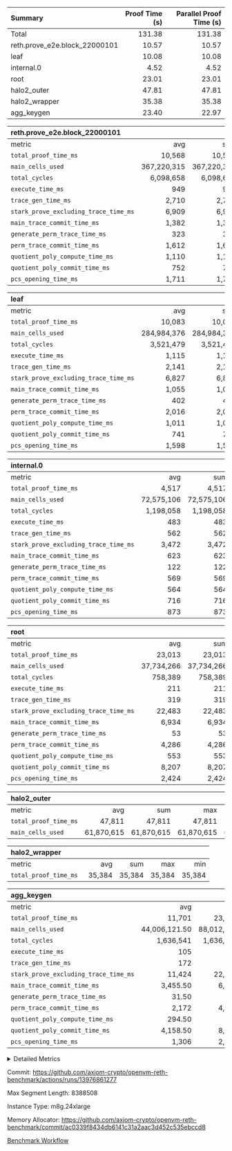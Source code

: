| Summary | Proof Time (s) | Parallel Proof Time (s) |
|:---|---:|---:|
| Total |  131.38 |  131.38 |
| reth.prove_e2e.block_22000101 |  10.57 |  10.57 |
| leaf |  10.08 |  10.08 |
| internal.0 |  4.52 |  4.52 |
| root |  23.01 |  23.01 |
| halo2_outer |  47.81 |  47.81 |
| halo2_wrapper |  35.38 |  35.38 |
| agg_keygen |  23.40 |  22.97 |


| reth.prove_e2e.block_22000101 |||||
|:---|---:|---:|---:|---:|
|metric|avg|sum|max|min|
| `total_proof_time_ms ` |  10,568 |  10,568 |  10,568 |  10,568 |
| `main_cells_used     ` |  367,220,315 |  367,220,315 |  367,220,315 |  367,220,315 |
| `total_cycles        ` |  6,098,658 |  6,098,658 |  6,098,658 |  6,098,658 |
| `execute_time_ms     ` |  949 |  949 |  949 |  949 |
| `trace_gen_time_ms   ` |  2,710 |  2,710 |  2,710 |  2,710 |
| `stark_prove_excluding_trace_time_ms` |  6,909 |  6,909 |  6,909 |  6,909 |
| `main_trace_commit_time_ms` |  1,382 |  1,382 |  1,382 |  1,382 |
| `generate_perm_trace_time_ms` |  323 |  323 |  323 |  323 |
| `perm_trace_commit_time_ms` |  1,612 |  1,612 |  1,612 |  1,612 |
| `quotient_poly_compute_time_ms` |  1,110 |  1,110 |  1,110 |  1,110 |
| `quotient_poly_commit_time_ms` |  752 |  752 |  752 |  752 |
| `pcs_opening_time_ms ` |  1,711 |  1,711 |  1,711 |  1,711 |

| leaf |||||
|:---|---:|---:|---:|---:|
|metric|avg|sum|max|min|
| `total_proof_time_ms ` |  10,083 |  10,083 |  10,083 |  10,083 |
| `main_cells_used     ` |  284,984,376 |  284,984,376 |  284,984,376 |  284,984,376 |
| `total_cycles        ` |  3,521,479 |  3,521,479 |  3,521,479 |  3,521,479 |
| `execute_time_ms     ` |  1,115 |  1,115 |  1,115 |  1,115 |
| `trace_gen_time_ms   ` |  2,141 |  2,141 |  2,141 |  2,141 |
| `stark_prove_excluding_trace_time_ms` |  6,827 |  6,827 |  6,827 |  6,827 |
| `main_trace_commit_time_ms` |  1,055 |  1,055 |  1,055 |  1,055 |
| `generate_perm_trace_time_ms` |  402 |  402 |  402 |  402 |
| `perm_trace_commit_time_ms` |  2,016 |  2,016 |  2,016 |  2,016 |
| `quotient_poly_compute_time_ms` |  1,011 |  1,011 |  1,011 |  1,011 |
| `quotient_poly_commit_time_ms` |  741 |  741 |  741 |  741 |
| `pcs_opening_time_ms ` |  1,598 |  1,598 |  1,598 |  1,598 |

| internal.0 |||||
|:---|---:|---:|---:|---:|
|metric|avg|sum|max|min|
| `total_proof_time_ms ` |  4,517 |  4,517 |  4,517 |  4,517 |
| `main_cells_used     ` |  72,575,106 |  72,575,106 |  72,575,106 |  72,575,106 |
| `total_cycles        ` |  1,198,058 |  1,198,058 |  1,198,058 |  1,198,058 |
| `execute_time_ms     ` |  483 |  483 |  483 |  483 |
| `trace_gen_time_ms   ` |  562 |  562 |  562 |  562 |
| `stark_prove_excluding_trace_time_ms` |  3,472 |  3,472 |  3,472 |  3,472 |
| `main_trace_commit_time_ms` |  623 |  623 |  623 |  623 |
| `generate_perm_trace_time_ms` |  122 |  122 |  122 |  122 |
| `perm_trace_commit_time_ms` |  569 |  569 |  569 |  569 |
| `quotient_poly_compute_time_ms` |  564 |  564 |  564 |  564 |
| `quotient_poly_commit_time_ms` |  716 |  716 |  716 |  716 |
| `pcs_opening_time_ms ` |  873 |  873 |  873 |  873 |

| root |||||
|:---|---:|---:|---:|---:|
|metric|avg|sum|max|min|
| `total_proof_time_ms ` |  23,013 |  23,013 |  23,013 |  23,013 |
| `main_cells_used     ` |  37,734,266 |  37,734,266 |  37,734,266 |  37,734,266 |
| `total_cycles        ` |  758,389 |  758,389 |  758,389 |  758,389 |
| `execute_time_ms     ` |  211 |  211 |  211 |  211 |
| `trace_gen_time_ms   ` |  319 |  319 |  319 |  319 |
| `stark_prove_excluding_trace_time_ms` |  22,483 |  22,483 |  22,483 |  22,483 |
| `main_trace_commit_time_ms` |  6,934 |  6,934 |  6,934 |  6,934 |
| `generate_perm_trace_time_ms` |  53 |  53 |  53 |  53 |
| `perm_trace_commit_time_ms` |  4,286 |  4,286 |  4,286 |  4,286 |
| `quotient_poly_compute_time_ms` |  553 |  553 |  553 |  553 |
| `quotient_poly_commit_time_ms` |  8,207 |  8,207 |  8,207 |  8,207 |
| `pcs_opening_time_ms ` |  2,424 |  2,424 |  2,424 |  2,424 |

| halo2_outer |||||
|:---|---:|---:|---:|---:|
|metric|avg|sum|max|min|
| `total_proof_time_ms ` |  47,811 |  47,811 |  47,811 |  47,811 |
| `main_cells_used     ` |  61,870,615 |  61,870,615 |  61,870,615 |  61,870,615 |

| halo2_wrapper |||||
|:---|---:|---:|---:|---:|
|metric|avg|sum|max|min|
| `total_proof_time_ms ` |  35,384 |  35,384 |  35,384 |  35,384 |

| agg_keygen |||||
|:---|---:|---:|---:|---:|
|metric|avg|sum|max|min|
| `total_proof_time_ms ` |  11,701 |  23,402 |  22,968 |  434 |
| `main_cells_used     ` |  44,006,121.50 |  88,012,243 |  87,084,172 |  928,071 |
| `total_cycles        ` |  1,636,541 |  1,636,541 |  1,636,541 |  1,636,541 |
| `execute_time_ms     ` |  105 |  210 |  210 |  0 |
| `trace_gen_time_ms   ` |  172 |  344 |  316 |  28 |
| `stark_prove_excluding_trace_time_ms` |  11,424 |  22,848 |  22,442 |  406 |
| `main_trace_commit_time_ms` |  3,455.50 |  6,911 |  6,860 |  51 |
| `generate_perm_trace_time_ms` |  31.50 |  63 |  50 |  13 |
| `perm_trace_commit_time_ms` |  2,172 |  4,344 |  4,294 |  50 |
| `quotient_poly_compute_time_ms` |  294.50 |  589 |  560 |  29 |
| `quotient_poly_commit_time_ms` |  4,158.50 |  8,317 |  8,257 |  60 |
| `pcs_opening_time_ms ` |  1,306 |  2,612 |  2,414 |  198 |



<details>
<summary>Detailed Metrics</summary>

| air_name | block_number | quotient_deg | interactions | constraints |
| --- | --- | --- | --- | --- |
| AccessAdapterAir<16> | 22000101 | 2 | 5 | 12 | 
| AccessAdapterAir<2> | 22000101 | 2 | 5 | 12 | 
| AccessAdapterAir<32> | 22000101 | 2 | 5 | 12 | 
| AccessAdapterAir<4> | 22000101 | 2 | 5 | 12 | 
| AccessAdapterAir<8> | 22000101 | 2 | 5 | 12 | 
| BitwiseOperationLookupAir<8> | 22000101 | 2 | 2 | 4 | 
| KeccakVmAir | 22000101 | 2 | 321 | 4,513 | 
| MemoryMerkleAir<8> | 22000101 | 2 | 4 | 39 | 
| PersistentBoundaryAir<8> | 22000101 | 2 | 3 | 7 | 
| PhantomAir | 22000101 | 2 | 3 | 5 | 
| Poseidon2PeripheryAir<BabyBearParameters>, 1> | 22000101 | 2 | 1 | 286 | 
| ProgramAir | 22000101 | 1 | 1 | 4 | 
| RangeTupleCheckerAir<2> | 22000101 | 1 | 1 | 4 | 
| Rv32HintStoreAir | 22000101 | 2 | 18 | 28 | 
| Sha256VmAir | 22000101 | 2 | 50 | 663 | 
| VariableRangeCheckerAir | 22000101 | 1 | 1 | 4 | 
| VmAirWrapper<Rv32BaseAluAdapterAir, BaseAluCoreAir<4, 8> | 22000101 | 2 | 20 | 37 | 
| VmAirWrapper<Rv32BaseAluAdapterAir, LessThanCoreAir<4, 8> | 22000101 | 2 | 18 | 40 | 
| VmAirWrapper<Rv32BaseAluAdapterAir, ShiftCoreAir<4, 8> | 22000101 | 2 | 24 | 91 | 
| VmAirWrapper<Rv32BranchAdapterAir, BranchEqualCoreAir<4> | 22000101 | 2 | 11 | 20 | 
| VmAirWrapper<Rv32BranchAdapterAir, BranchLessThanCoreAir<4, 8> | 22000101 | 2 | 13 | 35 | 
| VmAirWrapper<Rv32CondRdWriteAdapterAir, Rv32JalLuiCoreAir> | 22000101 | 2 | 10 | 18 | 
| VmAirWrapper<Rv32HeapAdapterAir<2, 32, 32>, BaseAluCoreAir<32, 8> | 22000101 | 2 | 61 | 126 | 
| VmAirWrapper<Rv32HeapAdapterAir<2, 32, 32>, LessThanCoreAir<32, 8> | 22000101 | 2 | 31 | 129 | 
| VmAirWrapper<Rv32HeapAdapterAir<2, 32, 32>, MultiplicationCoreAir<32, 8> | 22000101 | 2 | 61 | 57 | 
| VmAirWrapper<Rv32HeapAdapterAir<2, 32, 32>, ShiftCoreAir<32, 8> | 22000101 | 2 | 79 | 2,161 | 
| VmAirWrapper<Rv32HeapBranchAdapterAir<2, 32>, BranchEqualCoreAir<32> | 22000101 | 2 | 20 | 55 | 
| VmAirWrapper<Rv32HeapBranchAdapterAir<2, 32>, BranchLessThanCoreAir<32, 8> | 22000101 | 2 | 22 | 126 | 
| VmAirWrapper<Rv32IsEqualModAdapterAir<2, 1, 32, 32>, ModularIsEqualCoreAir<32, 4, 8> | 22000101 | 2 | 25 | 225 | 
| VmAirWrapper<Rv32IsEqualModAdapterAir<2, 3, 16, 48>, ModularIsEqualCoreAir<48, 4, 8> | 22000101 | 2 | 41 | 333 | 
| VmAirWrapper<Rv32JalrAdapterAir, Rv32JalrCoreAir> | 22000101 | 2 | 16 | 20 | 
| VmAirWrapper<Rv32LoadStoreAdapterAir, LoadSignExtendCoreAir<4, 8> | 22000101 | 2 | 18 | 33 | 
| VmAirWrapper<Rv32LoadStoreAdapterAir, LoadStoreCoreAir<4> | 22000101 | 2 | 17 | 40 | 
| VmAirWrapper<Rv32MultAdapterAir, DivRemCoreAir<4, 8> | 22000101 | 2 | 25 | 84 | 
| VmAirWrapper<Rv32MultAdapterAir, MulHCoreAir<4, 8> | 22000101 | 2 | 24 | 31 | 
| VmAirWrapper<Rv32MultAdapterAir, MultiplicationCoreAir<4, 8> | 22000101 | 2 | 19 | 19 | 
| VmAirWrapper<Rv32RdWriteAdapterAir, Rv32AuipcCoreAir> | 22000101 | 2 | 12 | 14 | 
| VmAirWrapper<Rv32VecHeapAdapterAir<1, 2, 2, 32, 32>, FieldExpressionCoreAir> | 22000101 | 2 | 415 | 480 | 
| VmAirWrapper<Rv32VecHeapAdapterAir<1, 6, 6, 16, 16>, FieldExpressionCoreAir> | 22000101 | 2 | 832 | 921 | 
| VmAirWrapper<Rv32VecHeapAdapterAir<2, 1, 1, 32, 32>, FieldExpressionCoreAir> | 22000101 | 2 | 158 | 190 | 
| VmAirWrapper<Rv32VecHeapAdapterAir<2, 2, 2, 32, 32>, FieldExpressionCoreAir> | 22000101 | 2 | 428 | 457 | 
| VmAirWrapper<Rv32VecHeapAdapterAir<2, 3, 3, 16, 16>, FieldExpressionCoreAir> | 22000101 | 2 | 246 | 288 | 
| VmAirWrapper<Rv32VecHeapAdapterAir<2, 6, 6, 16, 16>, FieldExpressionCoreAir> | 22000101 | 2 | 668 | 701 | 
| VmConnectorAir | 22000101 | 2 | 5 | 10 | 

| block_number | execute_time_ms |
| --- | --- |
| 22000101 | 210 | 

| group | air_name | block_number | rows | quotient_deg | prep_cols | perm_cols | main_cols | interactions | constraints | cells |
| --- | --- | --- | --- | --- | --- | --- | --- | --- | --- | --- |
| agg_keygen | AccessAdapterAir<16> | 22000101 |  | 2 |  |  |  | 5 | 12 |  | 
| agg_keygen | AccessAdapterAir<2> | 22000101 | 524,288 | 8 |  | 16 | 11 | 5 | 12 | 14,155,776 | 
| agg_keygen | AccessAdapterAir<32> | 22000101 |  | 2 |  |  |  | 5 | 12 |  | 
| agg_keygen | AccessAdapterAir<4> | 22000101 | 262,144 | 8 |  | 16 | 13 | 5 | 12 | 7,602,176 | 
| agg_keygen | AccessAdapterAir<8> | 22000101 | 8,192 | 8 |  | 16 | 17 | 5 | 12 | 270,336 | 
| agg_keygen | BitwiseOperationLookupAir<8> | 22000101 |  | 2 |  |  |  | 2 | 4 |  | 
| agg_keygen | FriReducedOpeningAir | 22000101 | 524,288 | 8 |  | 84 | 27 | 39 | 71 | 58,195,968 | 
| agg_keygen | JalRangeCheckAir | 22000101 | 65,536 | 8 |  | 28 | 12 | 9 | 14 | 2,621,440 | 
| agg_keygen | MemoryMerkleAir<8> | 22000101 |  | 2 |  |  |  | 4 | 39 |  | 
| agg_keygen | NativePoseidon2Air<BabyBearParameters>, 1> | 22000101 | 65,536 | 8 |  | 312 | 398 | 136 | 572 | 46,530,560 | 
| agg_keygen | PersistentBoundaryAir<8> | 22000101 |  | 2 |  |  |  | 3 | 7 |  | 
| agg_keygen | PhantomAir | 22000101 | 32,768 | 4 |  | 12 | 6 | 3 | 5 | 589,824 | 
| agg_keygen | Poseidon2PeripheryAir<BabyBearParameters>, 1> | 22000101 |  | 2 |  |  |  | 1 | 286 |  | 
| agg_keygen | ProgramAir | 22000101 | 131,072 | 1 |  | 8 | 10 | 1 | 4 | 2,359,296 | 
| agg_keygen | RangeTupleCheckerAir<2> | 22000101 |  | 1 |  |  |  | 1 | 4 |  | 
| agg_keygen | Rv32HintStoreAir | 22000101 |  | 2 |  |  |  | 18 | 28 |  | 
| agg_keygen | VariableRangeCheckerAir | 22000101 | 262,144 | 1 | 2 | 8 | 1 | 1 | 4 | 2,359,296 | 
| agg_keygen | VmAirWrapper<AluNativeAdapterAir, FieldArithmeticCoreAir> | 22000101 | 1,048,576 | 8 |  | 36 | 29 | 15 | 27 | 68,157,440 | 
| agg_keygen | VmAirWrapper<BranchNativeAdapterAir, BranchEqualCoreAir<1> | 22000101 | 262,144 | 8 |  | 28 | 23 | 11 | 25 | 13,369,344 | 
| agg_keygen | VmAirWrapper<NativeAdapterAir<2, 0>, PublicValuesCoreAir> | 22000101 | 64 | 8 |  | 28 | 27 | 11 | 30 | 3,520 | 
| agg_keygen | VmAirWrapper<NativeLoadStoreAdapterAir<1>, NativeLoadStoreCoreAir<1> | 22000101 | 524,288 | 8 |  | 40 | 21 | 15 | 20 | 31,981,568 | 
| agg_keygen | VmAirWrapper<NativeLoadStoreAdapterAir<4>, NativeLoadStoreCoreAir<4> | 22000101 | 131,072 | 8 |  | 40 | 27 | 15 | 20 | 8,781,824 | 
| agg_keygen | VmAirWrapper<NativeVectorizedAdapterAir<4>, FieldExtensionCoreAir> | 22000101 | 131,072 | 8 |  | 36 | 38 | 15 | 27 | 9,699,328 | 
| agg_keygen | VmAirWrapper<Rv32BaseAluAdapterAir, BaseAluCoreAir<4, 8> | 22000101 |  | 2 |  |  |  | 20 | 37 |  | 
| agg_keygen | VmAirWrapper<Rv32BaseAluAdapterAir, LessThanCoreAir<4, 8> | 22000101 |  | 2 |  |  |  | 18 | 40 |  | 
| agg_keygen | VmAirWrapper<Rv32BaseAluAdapterAir, ShiftCoreAir<4, 8> | 22000101 |  | 2 |  |  |  | 24 | 91 |  | 
| agg_keygen | VmAirWrapper<Rv32BranchAdapterAir, BranchEqualCoreAir<4> | 22000101 |  | 2 |  |  |  | 11 | 20 |  | 
| agg_keygen | VmAirWrapper<Rv32BranchAdapterAir, BranchLessThanCoreAir<4, 8> | 22000101 |  | 2 |  |  |  | 13 | 35 |  | 
| agg_keygen | VmAirWrapper<Rv32CondRdWriteAdapterAir, Rv32JalLuiCoreAir> | 22000101 |  | 2 |  |  |  | 10 | 18 |  | 
| agg_keygen | VmAirWrapper<Rv32JalrAdapterAir, Rv32JalrCoreAir> | 22000101 |  | 2 |  |  |  | 16 | 20 |  | 
| agg_keygen | VmAirWrapper<Rv32LoadStoreAdapterAir, LoadSignExtendCoreAir<4, 8> | 22000101 |  | 2 |  |  |  | 18 | 33 |  | 
| agg_keygen | VmAirWrapper<Rv32LoadStoreAdapterAir, LoadStoreCoreAir<4> | 22000101 |  | 2 |  |  |  | 17 | 40 |  | 
| agg_keygen | VmAirWrapper<Rv32MultAdapterAir, DivRemCoreAir<4, 8> | 22000101 |  | 2 |  |  |  | 25 | 84 |  | 
| agg_keygen | VmAirWrapper<Rv32MultAdapterAir, MulHCoreAir<4, 8> | 22000101 |  | 2 |  |  |  | 24 | 31 |  | 
| agg_keygen | VmAirWrapper<Rv32MultAdapterAir, MultiplicationCoreAir<4, 8> | 22000101 |  | 2 |  |  |  | 19 | 19 |  | 
| agg_keygen | VmAirWrapper<Rv32RdWriteAdapterAir, Rv32AuipcCoreAir> | 22000101 |  | 2 |  |  |  | 12 | 14 |  | 
| agg_keygen | VmConnectorAir | 22000101 | 2 | 8 | 1 | 16 | 5 | 5 | 10 | 42 | 
| agg_keygen | VolatileBoundaryAir | 22000101 | 131,072 | 4 |  | 12 | 11 | 4 | 17 | 3,014,656 | 

| group | air_name | block_number | idx | rows | prep_cols | perm_cols | main_cols | cells |
| --- | --- | --- | --- | --- | --- | --- | --- | --- |
| internal.0 | AccessAdapterAir<2> | 22000101 | 0 | 524,288 |  | 12 | 11 | 12,058,624 | 
| internal.0 | AccessAdapterAir<4> | 22000101 | 0 | 262,144 |  | 12 | 13 | 6,553,600 | 
| internal.0 | AccessAdapterAir<8> | 22000101 | 0 | 4,096 |  | 12 | 17 | 118,784 | 
| internal.0 | FriReducedOpeningAir | 22000101 | 0 | 524,288 |  | 44 | 27 | 37,224,448 | 
| internal.0 | JalRangeCheckAir | 22000101 | 0 | 65,536 |  | 16 | 12 | 1,835,008 | 
| internal.0 | NativePoseidon2Air<BabyBearParameters>, 1> | 22000101 | 0 | 131,072 |  | 160 | 398 | 73,138,176 | 
| internal.0 | PhantomAir | 22000101 | 0 | 32,768 |  | 8 | 6 | 458,752 | 
| internal.0 | ProgramAir | 22000101 | 0 | 131,072 |  | 8 | 10 | 2,359,296 | 
| internal.0 | VariableRangeCheckerAir | 22000101 | 0 | 262,144 | 2 | 8 | 1 | 2,359,296 | 
| internal.0 | VmAirWrapper<AluNativeAdapterAir, FieldArithmeticCoreAir> | 22000101 | 0 | 1,048,576 |  | 20 | 29 | 51,380,224 | 
| internal.0 | VmAirWrapper<BranchNativeAdapterAir, BranchEqualCoreAir<1> | 22000101 | 0 | 131,072 |  | 16 | 23 | 5,111,808 | 
| internal.0 | VmAirWrapper<NativeAdapterAir<2, 0>, PublicValuesCoreAir> | 22000101 | 0 | 64 |  | 16 | 23 | 2,496 | 
| internal.0 | VmAirWrapper<NativeLoadStoreAdapterAir<1>, NativeLoadStoreCoreAir<1> | 22000101 | 0 | 262,144 |  | 24 | 21 | 11,796,480 | 
| internal.0 | VmAirWrapper<NativeLoadStoreAdapterAir<4>, NativeLoadStoreCoreAir<4> | 22000101 | 0 | 131,072 |  | 24 | 27 | 6,684,672 | 
| internal.0 | VmAirWrapper<NativeVectorizedAdapterAir<4>, FieldExtensionCoreAir> | 22000101 | 0 | 131,072 |  | 20 | 38 | 7,602,176 | 
| internal.0 | VmConnectorAir | 22000101 | 0 | 2 | 1 | 12 | 5 | 34 | 
| internal.0 | VolatileBoundaryAir | 22000101 | 0 | 262,144 |  | 8 | 11 | 4,980,736 | 
| leaf | AccessAdapterAir<2> | 22000101 | 0 | 2,097,152 |  | 16 | 11 | 56,623,104 | 
| leaf | AccessAdapterAir<4> | 22000101 | 0 | 1,048,576 |  | 16 | 13 | 30,408,704 | 
| leaf | AccessAdapterAir<8> | 22000101 | 0 | 32,768 |  | 16 | 17 | 1,081,344 | 
| leaf | FriReducedOpeningAir | 22000101 | 0 | 4,194,304 |  | 84 | 27 | 465,567,744 | 
| leaf | JalRangeCheckAir | 22000101 | 0 | 65,536 |  | 28 | 12 | 2,621,440 | 
| leaf | NativePoseidon2Air<BabyBearParameters>, 1> | 22000101 | 0 | 262,144 |  | 312 | 398 | 186,122,240 | 
| leaf | PhantomAir | 22000101 | 0 | 32,768 |  | 12 | 6 | 589,824 | 
| leaf | ProgramAir | 22000101 | 0 | 2,097,152 |  | 8 | 10 | 37,748,736 | 
| leaf | VariableRangeCheckerAir | 22000101 | 0 | 262,144 | 2 | 8 | 1 | 2,359,296 | 
| leaf | VmAirWrapper<AluNativeAdapterAir, FieldArithmeticCoreAir> | 22000101 | 0 | 2,097,152 |  | 36 | 29 | 136,314,880 | 
| leaf | VmAirWrapper<BranchNativeAdapterAir, BranchEqualCoreAir<1> | 22000101 | 0 | 524,288 |  | 28 | 23 | 26,738,688 | 
| leaf | VmAirWrapper<NativeAdapterAir<2, 0>, PublicValuesCoreAir> | 22000101 | 0 | 64 |  | 28 | 27 | 3,520 | 
| leaf | VmAirWrapper<NativeLoadStoreAdapterAir<1>, NativeLoadStoreCoreAir<1> | 22000101 | 0 | 1,048,576 |  | 40 | 21 | 63,963,136 | 
| leaf | VmAirWrapper<NativeLoadStoreAdapterAir<4>, NativeLoadStoreCoreAir<4> | 22000101 | 0 | 262,144 |  | 40 | 27 | 17,563,648 | 
| leaf | VmAirWrapper<NativeVectorizedAdapterAir<4>, FieldExtensionCoreAir> | 22000101 | 0 | 524,288 |  | 36 | 38 | 38,797,312 | 
| leaf | VmConnectorAir | 22000101 | 0 | 2 | 1 | 16 | 5 | 42 | 
| leaf | VolatileBoundaryAir | 22000101 | 0 | 1,048,576 |  | 12 | 11 | 24,117,248 | 
| root | AccessAdapterAir<2> | 22000101 | 0 | 262,144 |  | 8 | 11 | 4,980,736 | 
| root | AccessAdapterAir<4> | 22000101 | 0 | 131,072 |  | 8 | 13 | 2,752,512 | 
| root | AccessAdapterAir<8> | 22000101 | 0 | 4,096 |  | 8 | 17 | 102,400 | 
| root | FriReducedOpeningAir | 22000101 | 0 | 131,072 |  | 24 | 27 | 6,684,672 | 
| root | JalRangeCheckAir | 22000101 | 0 | 32,768 |  | 12 | 12 | 786,432 | 
| root | NativePoseidon2Air<BabyBearParameters>, 1> | 22000101 | 0 | 32,768 |  | 84 | 398 | 15,794,176 | 
| root | PhantomAir | 22000101 | 0 | 8,192 |  | 8 | 6 | 114,688 | 
| root | ProgramAir | 22000101 | 0 | 131,072 |  | 8 | 10 | 2,359,296 | 
| root | VariableRangeCheckerAir | 22000101 | 0 | 262,144 | 2 | 8 | 1 | 2,359,296 | 
| root | VmAirWrapper<AluNativeAdapterAir, FieldArithmeticCoreAir> | 22000101 | 0 | 524,288 |  | 12 | 29 | 21,495,808 | 
| root | VmAirWrapper<BranchNativeAdapterAir, BranchEqualCoreAir<1> | 22000101 | 0 | 131,072 |  | 12 | 23 | 4,587,520 | 
| root | VmAirWrapper<NativeAdapterAir<2, 0>, PublicValuesCoreAir> | 22000101 | 0 | 64 |  | 12 | 22 | 2,176 | 
| root | VmAirWrapper<NativeLoadStoreAdapterAir<1>, NativeLoadStoreCoreAir<1> | 22000101 | 0 | 262,144 |  | 16 | 21 | 9,699,328 | 
| root | VmAirWrapper<NativeLoadStoreAdapterAir<4>, NativeLoadStoreCoreAir<4> | 22000101 | 0 | 65,536 |  | 16 | 27 | 2,818,048 | 
| root | VmAirWrapper<NativeVectorizedAdapterAir<4>, FieldExtensionCoreAir> | 22000101 | 0 | 65,536 |  | 12 | 38 | 3,276,800 | 
| root | VmConnectorAir | 22000101 | 0 | 2 | 1 | 8 | 5 | 26 | 
| root | VolatileBoundaryAir | 22000101 | 0 | 131,072 |  | 8 | 11 | 2,490,368 | 

| group | air_name | block_number | segment | rows | prep_cols | perm_cols | main_cols | cells |
| --- | --- | --- | --- | --- | --- | --- | --- | --- |
| agg_keygen | AccessAdapterAir<16> | 22000101 | 0 | 1 |  | 16 | 25 | 41 | 
| agg_keygen | AccessAdapterAir<2> | 22000101 | 0 | 1 |  | 16 | 11 | 27 | 
| agg_keygen | AccessAdapterAir<32> | 22000101 | 0 | 1 |  | 16 | 41 | 57 | 
| agg_keygen | AccessAdapterAir<4> | 22000101 | 0 | 1 |  | 16 | 13 | 29 | 
| agg_keygen | AccessAdapterAir<8> | 22000101 | 0 | 1 |  | 16 | 17 | 33 | 
| agg_keygen | BitwiseOperationLookupAir<8> | 22000101 | 0 | 65,536 | 3 | 8 | 2 | 655,360 | 
| agg_keygen | MemoryMerkleAir<8> | 22000101 | 0 | 64 |  | 16 | 32 | 3,072 | 
| agg_keygen | PersistentBoundaryAir<8> | 22000101 | 0 | 1 |  | 12 | 20 | 32 | 
| agg_keygen | PhantomAir | 22000101 | 0 | 1 |  | 12 | 6 | 18 | 
| agg_keygen | Poseidon2PeripheryAir<BabyBearParameters>, 1> | 22000101 | 0 | 32 |  | 8 | 300 | 9,856 | 
| agg_keygen | ProgramAir | 22000101 | 0 | 1 |  | 8 | 10 | 18 | 
| agg_keygen | RangeTupleCheckerAir<2> | 22000101 | 0 | 524,288 | 2 | 8 | 1 | 4,718,592 | 
| agg_keygen | Rv32HintStoreAir | 22000101 | 0 | 1 |  | 44 | 32 | 76 | 
| agg_keygen | VariableRangeCheckerAir | 22000101 | 0 | 262,144 | 2 | 8 | 1 | 2,359,296 | 
| agg_keygen | VmAirWrapper<Rv32BaseAluAdapterAir, BaseAluCoreAir<4, 8> | 22000101 | 0 | 1 |  | 52 | 36 | 88 | 
| agg_keygen | VmAirWrapper<Rv32BaseAluAdapterAir, LessThanCoreAir<4, 8> | 22000101 | 0 | 1 |  | 40 | 37 | 77 | 
| agg_keygen | VmAirWrapper<Rv32BaseAluAdapterAir, ShiftCoreAir<4, 8> | 22000101 | 0 | 1 |  | 52 | 53 | 105 | 
| agg_keygen | VmAirWrapper<Rv32BranchAdapterAir, BranchEqualCoreAir<4> | 22000101 | 0 | 1 |  | 28 | 26 | 54 | 
| agg_keygen | VmAirWrapper<Rv32BranchAdapterAir, BranchLessThanCoreAir<4, 8> | 22000101 | 0 | 1 |  | 32 | 32 | 64 | 
| agg_keygen | VmAirWrapper<Rv32CondRdWriteAdapterAir, Rv32JalLuiCoreAir> | 22000101 | 0 | 1 |  | 28 | 18 | 46 | 
| agg_keygen | VmAirWrapper<Rv32JalrAdapterAir, Rv32JalrCoreAir> | 22000101 | 0 | 1 |  | 36 | 28 | 64 | 
| agg_keygen | VmAirWrapper<Rv32LoadStoreAdapterAir, LoadSignExtendCoreAir<4, 8> | 22000101 | 0 | 1 |  | 52 | 36 | 88 | 
| agg_keygen | VmAirWrapper<Rv32LoadStoreAdapterAir, LoadStoreCoreAir<4> | 22000101 | 0 | 1 |  | 52 | 41 | 93 | 
| agg_keygen | VmAirWrapper<Rv32MultAdapterAir, DivRemCoreAir<4, 8> | 22000101 | 0 | 1 |  | 72 | 59 | 131 | 
| agg_keygen | VmAirWrapper<Rv32MultAdapterAir, MulHCoreAir<4, 8> | 22000101 | 0 | 1 |  | 72 | 39 | 111 | 
| agg_keygen | VmAirWrapper<Rv32MultAdapterAir, MultiplicationCoreAir<4, 8> | 22000101 | 0 | 1 |  | 52 | 31 | 83 | 
| agg_keygen | VmAirWrapper<Rv32RdWriteAdapterAir, Rv32AuipcCoreAir> | 22000101 | 0 | 1 |  | 28 | 20 | 48 | 
| agg_keygen | VmConnectorAir | 22000101 | 0 | 2 | 1 | 16 | 5 | 42 | 
| reth.prove_e2e.block_22000101 | AccessAdapterAir<16> | 22000101 | 0 | 32,768 |  | 16 | 25 | 1,343,488 | 
| reth.prove_e2e.block_22000101 | AccessAdapterAir<2> | 22000101 | 0 | 16,384 |  | 16 | 11 | 442,368 | 
| reth.prove_e2e.block_22000101 | AccessAdapterAir<32> | 22000101 | 0 | 16,384 |  | 16 | 41 | 933,888 | 
| reth.prove_e2e.block_22000101 | AccessAdapterAir<4> | 22000101 | 0 | 8,192 |  | 16 | 13 | 237,568 | 
| reth.prove_e2e.block_22000101 | AccessAdapterAir<8> | 22000101 | 0 | 524,288 |  | 16 | 17 | 17,301,504 | 
| reth.prove_e2e.block_22000101 | BitwiseOperationLookupAir<8> | 22000101 | 0 | 65,536 | 3 | 8 | 2 | 655,360 | 
| reth.prove_e2e.block_22000101 | KeccakVmAir | 22000101 | 0 | 32,768 |  | 1,056 | 3,163 | 138,248,192 | 
| reth.prove_e2e.block_22000101 | MemoryMerkleAir<8> | 22000101 | 0 | 262,144 |  | 16 | 32 | 12,582,912 | 
| reth.prove_e2e.block_22000101 | PersistentBoundaryAir<8> | 22000101 | 0 | 262,144 |  | 12 | 20 | 8,388,608 | 
| reth.prove_e2e.block_22000101 | PhantomAir | 22000101 | 0 | 64 |  | 12 | 6 | 1,152 | 
| reth.prove_e2e.block_22000101 | Poseidon2PeripheryAir<BabyBearParameters>, 1> | 22000101 | 0 | 262,144 |  | 8 | 300 | 80,740,352 | 
| reth.prove_e2e.block_22000101 | ProgramAir | 22000101 | 0 | 1,048,576 |  | 8 | 10 | 18,874,368 | 
| reth.prove_e2e.block_22000101 | RangeTupleCheckerAir<2> | 22000101 | 0 | 2,097,152 | 2 | 8 | 1 | 18,874,368 | 
| reth.prove_e2e.block_22000101 | Rv32HintStoreAir | 22000101 | 0 | 131,072 |  | 44 | 32 | 9,961,472 | 
| reth.prove_e2e.block_22000101 | VariableRangeCheckerAir | 22000101 | 0 | 262,144 | 2 | 8 | 1 | 2,359,296 | 
| reth.prove_e2e.block_22000101 | VmAirWrapper<Rv32BaseAluAdapterAir, BaseAluCoreAir<4, 8> | 22000101 | 0 | 2,097,152 |  | 52 | 36 | 184,549,376 | 
| reth.prove_e2e.block_22000101 | VmAirWrapper<Rv32BaseAluAdapterAir, LessThanCoreAir<4, 8> | 22000101 | 0 | 131,072 |  | 40 | 37 | 10,092,544 | 
| reth.prove_e2e.block_22000101 | VmAirWrapper<Rv32BaseAluAdapterAir, ShiftCoreAir<4, 8> | 22000101 | 0 | 524,288 |  | 52 | 53 | 55,050,240 | 
| reth.prove_e2e.block_22000101 | VmAirWrapper<Rv32BranchAdapterAir, BranchEqualCoreAir<4> | 22000101 | 0 | 524,288 |  | 28 | 26 | 28,311,552 | 
| reth.prove_e2e.block_22000101 | VmAirWrapper<Rv32BranchAdapterAir, BranchLessThanCoreAir<4, 8> | 22000101 | 0 | 262,144 |  | 32 | 32 | 16,777,216 | 
| reth.prove_e2e.block_22000101 | VmAirWrapper<Rv32CondRdWriteAdapterAir, Rv32JalLuiCoreAir> | 22000101 | 0 | 262,144 |  | 28 | 18 | 12,058,624 | 
| reth.prove_e2e.block_22000101 | VmAirWrapper<Rv32HeapAdapterAir<2, 32, 32>, BaseAluCoreAir<32, 8> | 22000101 | 0 | 512 |  | 192 | 168 | 184,320 | 
| reth.prove_e2e.block_22000101 | VmAirWrapper<Rv32HeapAdapterAir<2, 32, 32>, LessThanCoreAir<32, 8> | 22000101 | 0 | 256 |  | 68 | 169 | 60,672 | 
| reth.prove_e2e.block_22000101 | VmAirWrapper<Rv32HeapAdapterAir<2, 32, 32>, MultiplicationCoreAir<32, 8> | 22000101 | 0 | 128 |  | 192 | 164 | 45,568 | 
| reth.prove_e2e.block_22000101 | VmAirWrapper<Rv32HeapAdapterAir<2, 32, 32>, ShiftCoreAir<32, 8> | 22000101 | 0 | 64 |  | 164 | 241 | 25,920 | 
| reth.prove_e2e.block_22000101 | VmAirWrapper<Rv32HeapBranchAdapterAir<2, 32>, BranchEqualCoreAir<32> | 22000101 | 0 | 512 |  | 48 | 124 | 88,064 | 
| reth.prove_e2e.block_22000101 | VmAirWrapper<Rv32IsEqualModAdapterAir<2, 1, 32, 32>, ModularIsEqualCoreAir<32, 4, 8> | 22000101 | 0 | 8,192 |  | 56 | 166 | 1,818,624 | 
| reth.prove_e2e.block_22000101 | VmAirWrapper<Rv32JalrAdapterAir, Rv32JalrCoreAir> | 22000101 | 0 | 131,072 |  | 36 | 28 | 8,388,608 | 
| reth.prove_e2e.block_22000101 | VmAirWrapper<Rv32LoadStoreAdapterAir, LoadSignExtendCoreAir<4, 8> | 22000101 | 0 | 262,144 |  | 52 | 36 | 23,068,672 | 
| reth.prove_e2e.block_22000101 | VmAirWrapper<Rv32LoadStoreAdapterAir, LoadStoreCoreAir<4> | 22000101 | 0 | 4,194,304 |  | 52 | 41 | 390,070,272 | 
| reth.prove_e2e.block_22000101 | VmAirWrapper<Rv32MultAdapterAir, DivRemCoreAir<4, 8> | 22000101 | 0 | 128 |  | 72 | 59 | 16,768 | 
| reth.prove_e2e.block_22000101 | VmAirWrapper<Rv32MultAdapterAir, MulHCoreAir<4, 8> | 22000101 | 0 | 16,384 |  | 72 | 39 | 1,818,624 | 
| reth.prove_e2e.block_22000101 | VmAirWrapper<Rv32MultAdapterAir, MultiplicationCoreAir<4, 8> | 22000101 | 0 | 65,536 |  | 52 | 31 | 5,439,488 | 
| reth.prove_e2e.block_22000101 | VmAirWrapper<Rv32RdWriteAdapterAir, Rv32AuipcCoreAir> | 22000101 | 0 | 65,536 |  | 28 | 20 | 3,145,728 | 
| reth.prove_e2e.block_22000101 | VmAirWrapper<Rv32VecHeapAdapterAir<1, 2, 2, 32, 32>, FieldExpressionCoreAir> | 22000101 | 0 | 4,096 |  | 836 | 547 | 5,664,768 | 
| reth.prove_e2e.block_22000101 | VmAirWrapper<Rv32VecHeapAdapterAir<2, 1, 1, 32, 32>, FieldExpressionCoreAir> | 22000101 | 0 | 64 |  | 320 | 263 | 37,312 | 
| reth.prove_e2e.block_22000101 | VmAirWrapper<Rv32VecHeapAdapterAir<2, 2, 2, 32, 32>, FieldExpressionCoreAir> | 22000101 | 0 | 2,048 |  | 860 | 625 | 3,041,280 | 
| reth.prove_e2e.block_22000101 | VmConnectorAir | 22000101 | 0 | 2 | 1 | 16 | 5 | 42 | 

| group | block_number | trace_gen_time_ms | total_proof_time_ms | total_cycles | total_cells | stark_prove_excluding_trace_time_ms | quotient_poly_compute_time_ms | quotient_poly_commit_time_ms | perm_trace_commit_time_ms | pcs_opening_time_ms | num_segments | main_trace_commit_time_ms | main_cells_used | halo2_total_cells | halo2_keygen_time_ms | generate_perm_trace_time_ms | execute_time_ms |
| --- | --- | --- | --- | --- | --- | --- | --- | --- | --- | --- | --- | --- | --- | --- | --- | --- | --- |
| agg_keygen | 22000101 | 316 | 22,968 | 1,636,541 | 269,692,394 | 22,442 | 560 | 8,257 | 4,294 | 2,414 | 1 | 6,860 | 87,084,172 | 8,037,489 | 18,806 | 50 | 210 | 
| halo2_outer | 22000101 |  | 47,811 |  |  |  |  |  |  |  |  |  | 61,870,615 |  |  |  |  | 
| halo2_wrapper | 22000101 |  | 35,384 |  |  |  |  |  |  |  |  |  |  |  |  |  |  | 
| reth.prove_e2e.block_22000101 | 22000101 |  |  |  |  |  |  |  |  |  | 1 |  |  |  |  |  |  | 

| group | block_number | cell_tracker_span | simple_advice_cells | lookup_advice_cells | fixed_cells |
| --- | --- | --- | --- | --- | --- |
| agg_keygen | 22000101 | VerifierProgram | 475,367 | 153,479 | 155,669 | 
| agg_keygen | 22000101 | VerifierProgram;CheckTraceHeightConstraints | 4,789 | 972 | 1,738 | 
| agg_keygen | 22000101 | VerifierProgram;PoseidonCell | 22,050 |  | 6,525 | 
| agg_keygen | 22000101 | VerifierProgram;stage-c-build-rounds | 19,490 | 2,717 | 6,687 | 
| agg_keygen | 22000101 | VerifierProgram;stage-c-build-rounds;PoseidonCell | 46,550 |  | 13,775 | 
| agg_keygen | 22000101 | VerifierProgram;stage-d-verify-pcs | 1,354,794 | 209,997 | 477,574 | 
| agg_keygen | 22000101 | VerifierProgram;stage-d-verify-pcs;PoseidonCell | 3,809,750 |  | 1,127,375 | 
| agg_keygen | 22000101 | VerifierProgram;stage-d-verify-pcs;stage-d-verifier-verify | 45,125 | 5,543 | 19,412 | 
| agg_keygen | 22000101 | VerifierProgram;stage-d-verify-pcs;stage-d-verifier-verify;PoseidonCell | 68,600 |  | 20,300 | 
| agg_keygen | 22000101 | VerifierProgram;stage-d-verify-pcs;stage-d-verifier-verify;cache-generator-powers | 66,304 | 11,396 | 20,384 | 
| agg_keygen | 22000101 | VerifierProgram;stage-d-verify-pcs;stage-d-verifier-verify;compute-reduced-opening;single-reduced-opening-eval | 7,900,284 | 327,292 | 1,461,068 | 
| agg_keygen | 22000101 | VerifierProgram;stage-d-verify-pcs;stage-d-verifier-verify;pre-compute-rounds-context | 76,224 | 11,116 | 22,232 | 
| agg_keygen | 22000101 | VerifierProgram;stage-d-verify-pcs;stage-d-verifier-verify;verify-batch | 49,728 |  | 6,216 | 
| agg_keygen | 22000101 | VerifierProgram;stage-d-verify-pcs;stage-d-verifier-verify;verify-batch;PoseidonCell | 9,264,780 |  | 2,744,280 | 
| agg_keygen | 22000101 | VerifierProgram;stage-d-verify-pcs;stage-d-verifier-verify;verify-batch;verify-batch-reduce-fast;PoseidonCell | 8,178,352 | 234,192 | 2,553,488 | 
| agg_keygen | 22000101 | VerifierProgram;stage-d-verify-pcs;stage-d-verifier-verify;verify-query | 946,708 | 163,940 | 269,808 | 
| agg_keygen | 22000101 | VerifierProgram;stage-d-verify-pcs;stage-d-verifier-verify;verify-query;verify-batch-ext | 102,144 |  | 12,768 | 
| agg_keygen | 22000101 | VerifierProgram;stage-d-verify-pcs;stage-d-verifier-verify;verify-query;verify-batch-ext;PoseidonCell | 15,647,184 |  | 4,634,784 | 
| agg_keygen | 22000101 | VerifierProgram;stage-d-verify-pcs;stage-d-verifier-verify;verify-query;verify-batch-ext;verify-batch-reduce-fast;PoseidonCell | 1,548,932 | 55,440 | 476,252 | 
| agg_keygen | 22000101 | VerifierProgram;stage-e-verify-constraints | 9,215,647 | 1,851,728 | 2,839,461 | 

| group | block_number | idx | trace_gen_time_ms | total_proof_time_ms | total_cycles | total_cells | stark_prove_excluding_trace_time_ms | quotient_poly_compute_time_ms | quotient_poly_commit_time_ms | perm_trace_commit_time_ms | pcs_opening_time_ms | main_trace_commit_time_ms | main_cells_used | generate_perm_trace_time_ms | execute_time_ms |
| --- | --- | --- | --- | --- | --- | --- | --- | --- | --- | --- | --- | --- | --- | --- | --- |
| internal.0 | 22000101 | 0 | 562 | 4,517 | 1,198,058 | 223,664,610 | 3,472 | 564 | 716 | 569 | 873 | 623 | 72,575,106 | 122 | 483 | 
| leaf | 22000101 | 0 | 2,141 | 10,083 | 3,521,479 | 1,090,620,906 | 6,827 | 1,011 | 741 | 2,016 | 1,598 | 1,055 | 284,984,376 | 402 | 1,115 | 
| root | 22000101 | 0 | 319 | 23,013 | 758,389 | 80,304,282 | 22,483 | 553 | 8,207 | 4,286 | 2,424 | 6,934 | 37,734,266 | 53 | 211 | 

| group | block_number | idx | trace_height_constraint | weighted_sum | threshold |
| --- | --- | --- | --- | --- | --- |
| internal.0 | 22000101 | 0 | 0 | 5,177,476 | 2,013,265,921 | 
| internal.0 | 22000101 | 0 | 1 | 30,814,464 | 2,013,265,921 | 
| internal.0 | 22000101 | 0 | 2 | 2,588,738 | 2,013,265,921 | 
| internal.0 | 22000101 | 0 | 3 | 30,155,012 | 2,013,265,921 | 
| internal.0 | 22000101 | 0 | 4 | 262,144 | 2,013,265,921 | 
| internal.0 | 22000101 | 0 | 5 | 69,391,050 | 2,013,265,921 | 
| leaf | 22000101 | 0 | 0 | 18,546,820 | 2,013,265,921 | 
| leaf | 22000101 | 0 | 1 | 129,728,768 | 2,013,265,921 | 
| leaf | 22000101 | 0 | 2 | 9,273,410 | 2,013,265,921 | 
| leaf | 22000101 | 0 | 3 | 126,681,348 | 2,013,265,921 | 
| leaf | 22000101 | 0 | 4 | 524,288 | 2,013,265,921 | 
| leaf | 22000101 | 0 | 5 | 287,113,930 | 2,013,265,921 | 
| root | 22000101 | 0 | 0 | 2,252,928 | 2,013,265,921 | 
| root | 22000101 | 0 | 1 | 14,557,184 | 2,013,265,921 | 
| root | 22000101 | 0 | 2 | 1,126,464 | 2,013,265,921 | 
| root | 22000101 | 0 | 3 | 14,753,792 | 2,013,265,921 | 
| root | 22000101 | 0 | 4 | 262,144 | 2,013,265,921 | 
| root | 22000101 | 0 | 5 | 33,476,802 | 2,013,265,921 | 

| group | block_number | segment | trace_gen_time_ms | total_proof_time_ms | total_cycles | total_cells | stark_prove_excluding_trace_time_ms | quotient_poly_compute_time_ms | quotient_poly_commit_time_ms | perm_trace_commit_time_ms | pcs_opening_time_ms | main_trace_commit_time_ms | main_cells_used | generate_perm_trace_time_ms | execute_time_ms |
| --- | --- | --- | --- | --- | --- | --- | --- | --- | --- | --- | --- | --- | --- | --- | --- |
| agg_keygen | 22000101 | 0 | 28 | 434 |  | 7,747,601 | 406 | 29 | 60 | 50 | 198 | 51 | 928,071 | 13 | 0 | 
| reth.prove_e2e.block_22000101 | 22000101 | 0 | 2,710 | 10,568 | 6,098,658 | 1,060,737,841 | 6,909 | 1,110 | 752 | 1,612 | 1,711 | 1,382 | 367,220,315 | 323 | 949 | 

| group | block_number | segment | trace_height_constraint | weighted_sum | threshold |
| --- | --- | --- | --- | --- | --- |
| agg_keygen | 22000101 | 0 | 0 | 34 | 2,013,265,921 | 
| agg_keygen | 22000101 | 0 | 1 | 86 | 2,013,265,921 | 
| agg_keygen | 22000101 | 0 | 2 | 17 | 2,013,265,921 | 
| agg_keygen | 22000101 | 0 | 3 | 98 | 2,013,265,921 | 
| agg_keygen | 22000101 | 0 | 4 | 193 | 2,013,265,921 | 
| agg_keygen | 22000101 | 0 | 5 | 65 | 2,013,265,921 | 
| agg_keygen | 22000101 | 0 | 6 | 29 | 2,013,265,921 | 
| agg_keygen | 22000101 | 0 | 7 | 20 | 2,013,265,921 | 
| agg_keygen | 22000101 | 0 | 8 | 918,079 | 2,013,265,921 | 
| reth.prove_e2e.block_22000101 | 22000101 | 0 | 0 | 17,432,134 | 2,013,265,921 | 
| reth.prove_e2e.block_22000101 | 22000101 | 0 | 1 | 54,048,588 | 2,013,265,921 | 
| reth.prove_e2e.block_22000101 | 22000101 | 0 | 2 | 8,716,067 | 2,013,265,921 | 
| reth.prove_e2e.block_22000101 | 22000101 | 0 | 3 | 67,903,569 | 2,013,265,921 | 
| reth.prove_e2e.block_22000101 | 22000101 | 0 | 4 | 1,048,576 | 2,013,265,921 | 
| reth.prove_e2e.block_22000101 | 22000101 | 0 | 5 | 524,288 | 2,013,265,921 | 
| reth.prove_e2e.block_22000101 | 22000101 | 0 | 6 | 19,722,754 | 2,013,265,921 | 
| reth.prove_e2e.block_22000101 | 22000101 | 0 | 7 |  | 2,013,265,921 | 
| reth.prove_e2e.block_22000101 | 22000101 | 0 | 8 | 398,336 | 2,013,265,921 | 
| reth.prove_e2e.block_22000101 | 22000101 | 0 | 9 | 173,595,400 | 2,013,265,921 | 

| group | block_number | trace_height_constraint | weighted_sum | threshold |
| --- | --- | --- | --- | --- |
| agg_keygen | 22000101 | 0 | 5,701,764 | 2,013,265,921 | 
| agg_keygen | 22000101 | 1 | 28,467,456 | 2,013,265,921 | 
| agg_keygen | 22000101 | 2 | 2,850,882 | 2,013,265,921 | 
| agg_keygen | 22000101 | 3 | 27,803,908 | 2,013,265,921 | 
| agg_keygen | 22000101 | 4 | 262,144 | 2,013,265,921 | 
| agg_keygen | 22000101 | 5 | 65,348,298 | 2,013,265,921 | 

</details>


Commit: https://github.com/axiom-crypto/openvm-reth-benchmark/actions/runs/13976861277

Max Segment Length: 8388508

Instance Type: m8g.24xlarge

Memory Allocator: https://github.com/axiom-crypto/openvm-reth-benchmark/commit/ac0339f8434db6141c31a2aac3d452c535ebccd8

[Benchmark Workflow]()
